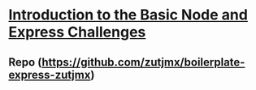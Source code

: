 # [Introduction to the Basic Node and Express Challenges](https://www.freecodecamp.org/learn/apis-and-microservices/basic-node-and-express/)

## Repo (https://github.com/zutjmx/boilerplate-express-zutjmx)
